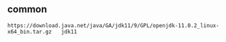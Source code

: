 ## common
```
https://download.java.net/java/GA/jdk11/9/GPL/openjdk-11.0.2_linux-x64_bin.tar.gz	jdk11


```
